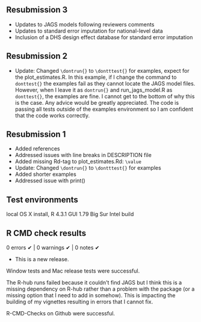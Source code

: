 ## Resubmission 3
- Updates to JAGS models following reviewers comments
- Updates to standard error imputation for national-level data
- Inclusion of a DHS design effect database for standard error imputation

## Resubmission 2
- Update: Changed `\dontrun{}` to `\dontttest{}` for examples, expect for the plot_estimates.R. In this example, if I change the command to `donttest{}` the examples fail as they cannot locate the JAGS model files. However, when I leave it as `dontrun{}` and run_jags_model.R as `donttest{}`, the examples are fine. I cannot get to the bottom of why this is the case. Any advice would be greatly appreciated. The code is passing all tests outside of the examples environment so I am confident that the code works correctly.

## Resubmission 1
- Added references
- Addressed issues with line breaks in DESCRIPTION file
- Added missing Rd-tag  to plot_estimates.Rd: `\value`
- Update: Changed `\dontrun{}` to `\dontttest{}` for examples
- Added shorter examples 
- Addressed issue with print()

## Test environments

local OS X install, R 4.3.1 GUI 1.79 Big Sur Intel build

## R CMD check results

0 errors ✔ | 0 warnings ✔ | 0 notes ✔

* This is a new release.

Window tests and Mac release tests were successful.

The R-hub runs failed because it couldn't find JAGS but I think this is a missing dependency on R-hub rather than a problem with the package (or a missing option that I need to add in somehow). This is impacting the building of my vignettes resulting in errors that I cannot fix.

R-CMD-Checks on Github were successful.

